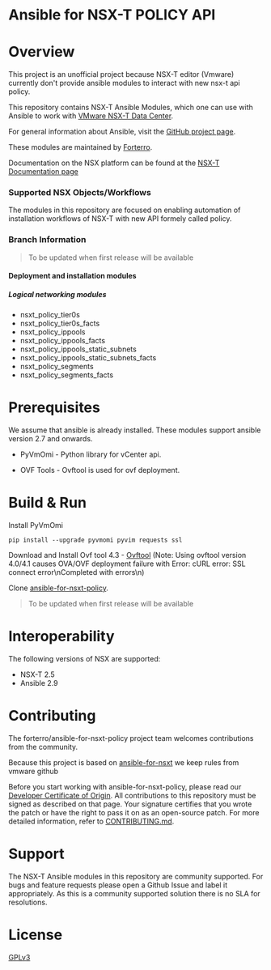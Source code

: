 # Ansible for NSX-T POLICY API

# Overview

This project is an unofficial project because NSX-T editor (Vmware) currently don't provide ansible modules to interact with new nsx-t api policy.

This repository contains NSX-T Ansible Modules, which one can use with
Ansible to work with [VMware NSX-T Data Center][vmware-nsxt].

[vmware-nsxt]: https://www.vmware.com/products/nsx.html

For general information about Ansible, visit the [GitHub project page][an-github].

[an-github]: https://github.com/ansible/ansible

These modules are maintained by [Forterro](https://www.forterro.com/).

Documentation on the NSX platform can be found at the [NSX-T Documentation page](https://docs.vmware.com/en/VMware-NSX-T/index.html)

### Supported NSX Objects/Workflows
The modules in this repository are focused on enabling automation of installation workflows of NSX-T with new API formely called policy.

### Branch Information

> To be updated when first release will be available

#### Deployment and installation modules

##### Logical networking modules
* nsxt_policy_tier0s
* nsxt_policy_tier0s_facts
* nsxt_policy_ippools
* nsxt_policy_ippools_facts
* nsxt_policy_ippools_static_subnets
* nsxt_policy_ippools_static_subnets_facts
* nsxt_policy_segments
* nsxt_policy_segments_facts

# Prerequisites
We assume that ansible is already installed.
These modules support ansible version 2.7 and onwards.

* PyVmOmi - Python library for vCenter api.

* OVF Tools - Ovftool is used for ovf deployment.


# Build & Run

Install PyVmOmi
```
pip install --upgrade pyvmomi pyvim requests ssl
```
Download and Install Ovf tool 4.3 - [Ovftool](https://my.vmware.com/web/vmware/details?downloadGroup=OVFTOOL430&productId=742)
(Note: Using ovftool version 4.0/4.1 causes OVA/OVF deployment failure with Error: cURL error: SSL connect error\nCompleted with errors\n)

Clone [ansible-for-nsxt-policy](https://github.com/forterro/ansible-for-nsxt-policy).

> To be updated when first release will be available

# Interoperability

The following versions of NSX are supported:

 * NSX-T 2.5
 * Ansible 2.9

# Contributing

The forterro/ansible-for-nsxt-policy project team welcomes contributions from the community.

Because this project is based on  [ansible-for-nsxt](https://github.com/vmware/ansible-for-nsxt) we keep rules from vmware github

Before you start working with ansible-for-nsxt-policy, please read our [Developer Certificate of Origin](https://cla.vmware.com/dco). All contributions to this repository must be signed as described on that page. Your signature certifies that you wrote the patch or have the right to pass it on as an open-source patch. For more detailed information, refer to [CONTRIBUTING.md](CONTRIBUTING.md).

# Support

The NSX-T Ansible modules in this repository are community supported. For bugs and feature requests please open a Github Issue and label it appropriately. As this is a community supported solution there is no SLA for resolutions.

# License

[GPLv3](https://www.gnu.org/licenses/gpl-3.0.fr.html)

